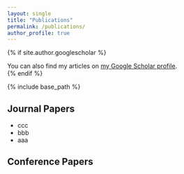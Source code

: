 ```yaml
---
layout: single
title: "Publications"
permalink: /publications/
author_profile: true
---
```


{% if site.author.googlescholar %}
  <div class="wordwrap">You can also find my articles on <a href="{{site.author.googlescholar}}">my Google Scholar profile</a>.</div>
{% endif %}

{% include base_path %}

## Journal Papers
<ul id="customlistjournal" style="counter-reset: elementcounter 8;">

<li> ccc
</li>


<li> bbb
</li>


<li> aaa
</li>

</ul>


## Conference Papers
